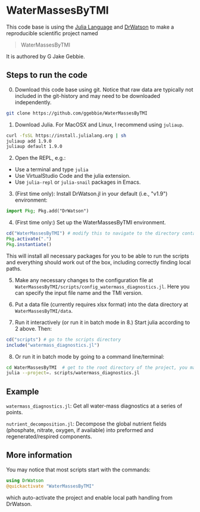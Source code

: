 # WaterMassesByTMI

This code base is using the [Julia Language](https://julialang.org/) and
[DrWatson](https://juliadynamics.github.io/DrWatson.jl/stable/)
to make a reproducible scientific project named
> WaterMassesByTMI

It is authored by G Jake Gebbie.

## Steps to run the code

0. Download this code base using git. Notice that raw data are typically not included in the git-history and may need to be downloaded independently.
```sh
git clone https://github.com/ggebbie/WaterMassesByTMI
```

1. Download Julia. For MacOSX and Linux, I recommend using `juliaup`.

```sh
curl -fsSL https://install.julialang.org | sh
juliaup add 1.9.0
juliaup default 1.9.0
```

2. Open the REPL, e.g.:
- Use a terminal and type `julia`
- Use VirtualStudio Code and the julia extension.
- Use `julia-repl` or `julia-snail` packages in Emacs.

3. (First time only): Install DrWatson.jl in your default (i.e., "v1.9") environment:
```julia
import Pkg; Pkg.add("DrWatson")
```

4. (First time only:) Set up the WaterMassesByTMI environment.
```julia
cd("WaterMassesByTMI") # modify this to navigate to the directory containing this project
Pkg.activate(".")
Pkg.instantiate()
```

This will install all necessary packages for you to be able to run the
scripts and everything should work out of the box, including correctly
finding local paths.

5. Make any necessary changes to the configuration file at `WaterMassesByTMI/scripts/config_watermass_diagnostics.jl`.
Here you can specify the input file name and the TMI version.

6. Put a data file (currently requires xlsx format) into the data directory at `WaterMassesByTMI/data`.

7. Run it interactively (or run it in batch mode in 8.) Start julia according to 2 above. Then:
```julia
cd("scripts") # go to the scripts directory
include("watermass_diagnostics.jl")
```

8. Or run it in batch mode by going to a command line/terminal:
```sh
cd WaterMassesByTMI  # get to the root directory of the project, you may need to modify this line
julia --project=. scripts/watermass_diagnostics.jl
```

## Example

`watermass_diagnostics.jl`: Get all water-mass diagnostics at a series of points.

`nutrient_decomposition.jl`: Decompose the global nutrient fields (phosphate, nitrate, oxygen, if available) into preformed and regenerated/respired components.

## More information

You may notice that most scripts start with the commands:
```julia
using DrWatson
@quickactivate "WaterMassesByTMI"
```
which auto-activate the project and enable local path handling from DrWatson.

